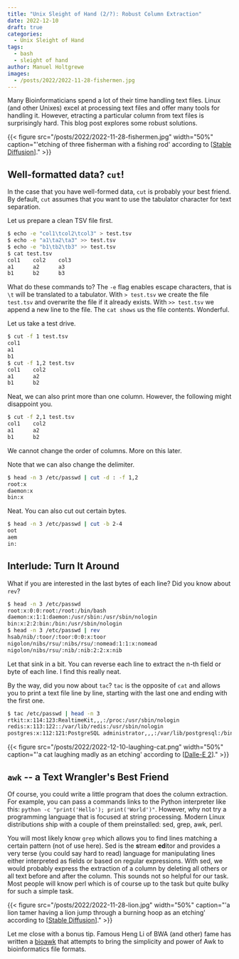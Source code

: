 ```yaml
---
title: "Unix Sleight of Hand (2/?): Robust Column Extraction"
date: 2022-12-10
draft: true
categories:
  - Unix Sleight of Hand
tags:
  - bash
  - sleight of hand
author: Manuel Holtgrewe
images:
  - /posts/2022/2022-11-28-fishermen.jpg
---
```


Many Bioinformaticians spend a lot of their time handling text files.
Linux (and other Unixes) excel at processing text files and offer many tools for handling it.
However, etracting a particular column from text files is surprisingly hard.
This blog post explores some robust solutions.

<!--more-->

{{< figure src="/posts/2022/2022-11-28-fishermen.jpg" width="50%" caption="'etching of three fisherman with a fishing rod' according to [[Stable Diffusion](https://huggingface.co/spaces/stabilityai/stable-diffusion)]." >}}

## Well-formatted data? `cut`!

In the case that you have well-formed data, `cut` is probably your best friend.
By default, `cut` assumes that you want to use the tabulator character for text separation.

Let us prepare a clean TSV file first.

```bash
$ echo -e "col1\tcol2\tcol3" > test.tsv
$ echo -e "a1\ta2\ta3" >> test.tsv
$ echo -e "b1\tb2\tb3" >> test.tsv
$ cat test.tsv
col1    col2    col3
a1      a2      a3
b1      b2      b3
```

What do these commands to?
The `-e` flag enables escape characters, that is `\t` will be translated to a tabulator.
With `> test.tsv` we create the file `test.tsv` and overwrite the file if it already exists.
With `>> test.tsv` we append a new line to the file.
The `cat shows` us the file contents.
Wonderful.

Let us take a test drive.

```bash
$ cut -f 1 test.tsv
col1
a1
b1
$ cut -f 1,2 test.tsv
col1    col2
a1      a2
b1      b2
```

Neat, we can also print more than one column.
However, the following might disappoint you.

```bash
$ cut -f 2,1 test.tsv
col1    col2
a1      a2
b1      b2
```

We cannot change the order of columns.
More on this later.

Note that we can also change the delimiter.

```bash
$ head -n 3 /etc/passwd | cut -d : -f 1,2
root:x
daemon:x
bin:x
```

Neat.
You can also cut out certain bytes.

```bash
$ head -n 3 /etc/passwd | cut -b 2-4
oot
aem
in:
```

## Interlude: Turn It Around

What if you are interested in the last bytes of each line?
Did you know about `rev`?

```bash
$ head -n 3 /etc/passwd
root:x:0:0:root:/root:/bin/bash
daemon:x:1:1:daemon:/usr/sbin:/usr/sbin/nologin
bin:x:2:2:bin:/bin:/usr/sbin/nologin
$ head -n 3 /etc/passwd | rev
hsab/nib/:toor/:toor:0:0:x:toor
nigolon/nibs/rsu/:nibs/rsu/:nomead:1:1:x:nomead
nigolon/nibs/rsu/:nib/:nib:2:2:x:nib
```

Let that sink in a bit.
You can reverse each line to extract the n-th field or byte of each line.
I find this really neat.

By the way, did you now about `tac`?
`tac` is the opposite of `cat` and allows you to print a text file line by line, starting with the last one and ending with the first one.

```bash
$ tac /etc/passwd | head -n 3
rtkit:x:114:123:RealtimeKit,,,:/proc:/usr/sbin/nologin
redis:x:113:122::/var/lib/redis:/usr/sbin/nologin
postgres:x:112:121:PostgreSQL administrator,,,:/var/lib/postgresql:/bin/bash
```

{{< figure src="/posts/2022/2022-12-10-laughing-cat.png" width="50%" caption="'a cat laughing madly as an etching' according to [[Dalle-E 2](https://labs.openai.com)]." >}}

## `awk` -- a Text Wrangler's Best Friend

Of course, you could write a little program that does the column extraction.
For example, you can pass a commands links to the Python interpreter like this:
`python -c "print('Hello'); print('World')"`.
However, why not try a programming language that is focused at string processing.
Modern Linux distributions ship with a couple of them preinstalled: sed, grep, awk, perl.

You will most likely know `grep` which allows you to find lines matching a certain pattern (not of use here).
Sed is the **s**tream **ed**itor and provides a very terse (you could say hard to read) language for manipulating lines either interpreted as fields or based on regular expressions.
With sed, we would probably express the extraction of a column by deleting all others or all text before and after the column.
This sounds not so helpful for our task.
Most people will know perl which is of course up to the task but quite bulky for such a simple task.

{{< figure src="/posts/2022/2022-11-28-lion.jpg" width="50%" caption="'a lion tamer having a lion jump through a burning hoop as an etching' according to [[Stable Diffusion](https://huggingface.co/spaces/stabilityai/stable-diffusion)]." >}}

Let me close with a bonus tip.
Famous Heng Li of BWA (and other) fame has written a [bioawk](https://github.com/lh3/bioawk) that attempts to bring the simplicity and power of Awk to bioinformatics file formats.
